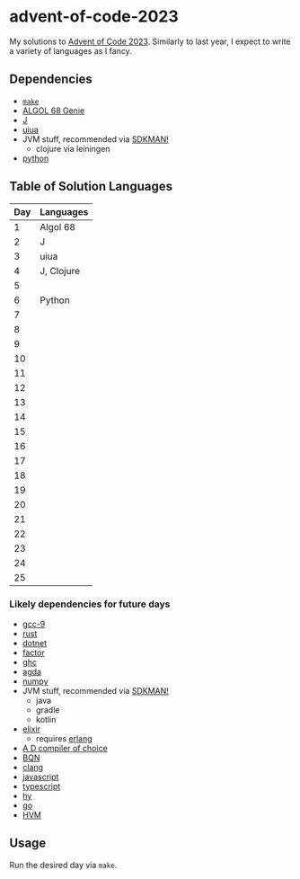 # advent-of-code-2023

My solutions to [Advent of Code 2023](https://adventofcode.com/2023/).
Similarly to last year, I expect to write a variety of languages as I fancy.

## Dependencies

- [`make`](https://www.gnu.org/software/make/)
- [ALGOL 68 Genie](https://jmvdveer.home.xs4all.nl/en.algol-68-genie.html)
- [J](https://www.jsoftware.com)
- [uiua](https://www.uiua.org/)
- JVM stuff, recommended via [SDKMAN!](https://sdkman.io/)
    - clojure via leiningen
- [python](https://www.python.org/)

## Table of Solution Languages

| Day | Languages   |
| --- | ---------- |
|   1 | Algol 68   |
|   2 | J          |
|   3 | uiua       |
|   4 | J, Clojure |
|   5 |            |
|   6 | Python     |
|   7 |            |
|   8 |            |
|   9 |            |
|  10 |            |
|  11 |            |
|  12 |            |
|  13 |            |
|  14 |            |
|  15 |            |
|  16 |            |
|  17 |            |
|  18 |            |
|  19 |            |
|  20 |            |
|  21 |            |
|  22 |            |
|  23 |            |
|  24 |            |
|  25 |            |


### Likely dependencies for future days

- [gcc-9](https://gcc.gnu.org/)
- [rust](https://www.rust-lang.org/)
- [dotnet](https://dotnet.microsoft.com/en-us/)
- [factor](https://factorcode.org/)
- [ghc](https://www.haskell.org/ghcup/)
- [agda](https://wiki.portal.chalmers.se/agda/pmwiki.php)
- [numpy](https://numpy.org/)
- JVM stuff, recommended via [SDKMAN!](https://sdkman.io/)
    - java
    - gradle
    - kotlin
- [elixir](https://elixir-lang.org/)
    - requires [erlang](https://www.erlang.org/)
- [A D compiler of choice](https://dlang.org/download.html)
- [BQN](https://mlochbaum.github.io/BQN/)
- [clang](https://clang.llvm.org/)
- [javascript](https://nodejs.org/en/)
- [typescript](https://www.typescriptlang.org/)
- [hy](https://docs.hylang.org/en/stable/)
- [go](https://go.dev/)
- [HVM](https://github.com/HigherOrderCO/HVM)

## Usage

Run the desired day via `make`.
